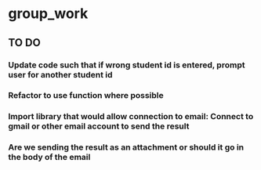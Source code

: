# group_work

## TO DO

### Update code such that if wrong student id is entered, prompt user for another student id
### Refactor to use function where possible
### Import library that would allow connection to email: Connect to gmail or other email account to send the result
### Are we sending the result as an attachment or should it go in the body of the email